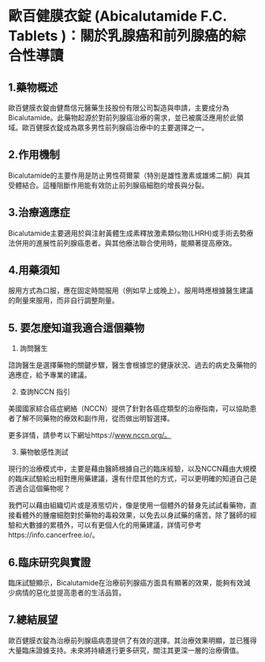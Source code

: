 # 歐百健膜衣錠 (Abicalutamide F.C. Tablets )：關於乳腺癌和前列腺癌的綜合性導讀

## 1.藥物概述

歐百健膜衣錠由健喬信元醫藥生技股份有限公司製造與申請，主要成分為Bicalutamide。此藥物起源於對前列腺癌治療的需求，並已被廣泛應用於此領域。歐百健膜衣錠成為眾多男性前列腺癌治療中的主要選擇之一。

## 2.作用機制

Bicalutamide的主要作用是防止男性荷爾蒙（特別是雄性激素或雄烯二酮）與其受體結合。這種阻斷作用能有效防止前列腺癌細胞的增長與分裂。

## 3.治療適應症

Bicalutamide主要適用於與注射黃體生成素釋放激素類似物(LHRH)或手術去勢療法併用的進展性前列腺癌患者。與其他療法聯合使用時，能顯著提高療效。

## 4.用藥須知

服用方式為口服，應在固定時間服用（例如早上或晚上）。服用時應根據醫生建議的劑量來服用，而非自行調整劑量。

## 5. 要怎麼知道我適合這個藥物 

1. 詢問醫生  

諮詢醫生是選擇藥物的關鍵步驟，醫生會根據您的健康狀況、過去的病史及藥物的適應症，給予專業的建議。

2. 查詢NCCN 指引  

美國國家綜合癌症網絡（NCCN）提供了針對各癌症類型的治療指南，可以協助患者了解不同藥物的療效和副作用，從而做出明智選擇。

更多詳情，請參考以下網址https://www.nccn.org/。

3. 藥物敏感性測試  

現行的治療模式中，主要是藉由醫師根據自己的臨床經驗，以及NCCN藉由大規模的臨床試驗給出相對應用藥建議，還有什麼其他的方式，可以更明確的知道自己是否適合這個藥物呢？   

我們可以藉由組織切片或是液態切片，像是使用一個體外的替身先試試看藥物，直接看體外的腫瘤細胞對於藥物的毒殺效果，以免去以身試藥的痛苦。除了醫師的經驗和大數據的累積外，可以有更個人化的用藥建議，詳情可參考https://info.cancerfree.io/。

## 6.臨床研究與實證

臨床試驗顯示，Bicalutamide在治療前列腺癌方面具有顯著的效果，能夠有效減少病情的惡化並提高患者的生活品質。

## 7.總結展望

歐百健膜衣錠為治療前列腺癌病患提供了有效的選擇。其治療效果明顯，並已獲得大量臨床證據支持。未來將持續進行更多研究，關注其更深一層的治療價值。